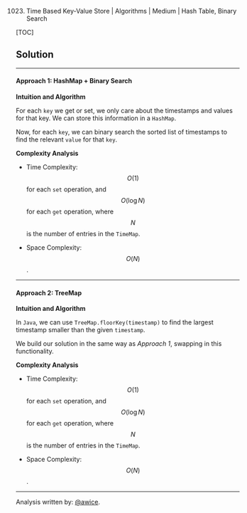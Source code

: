 1023. Time Based Key-Value Store | Algorithms | Medium | Hash Table, Binary Search

[TOC]

## Solution
---
#### Approach 1: HashMap + Binary Search

**Intuition and Algorithm**

For each `key` we get or set, we only care about the timestamps and values for that key.  We can store this information in a `HashMap`.

Now, for each `key`, we can binary search the sorted list of timestamps to find the relevant `value` for that `key`.



**Complexity Analysis**

* Time Complexity:  $$O(1)$$ for each `set` operation, and $$O(\log N)$$ for each `get` operation, where $$N$$ is the number of entries in the `TimeMap`.

* Space Complexity:  $$O(N)$$.




---
#### Approach 2: TreeMap

**Intuition and Algorithm**

In `Java`, we can use `TreeMap.floorKey(timestamp)` to find the largest timestamp smaller than the given `timestamp`.

We build our solution in the same way as *Approach 1*, swapping in this functionality.



**Complexity Analysis**

* Time Complexity:  $$O(1)$$ for each `set` operation, and $$O(\log N)$$ for each `get` operation, where $$N$$ is the number of entries in the `TimeMap`.

* Space Complexity:  $$O(N)$$.




---
Analysis written by: [@awice](https://leetcode.com/awice).
